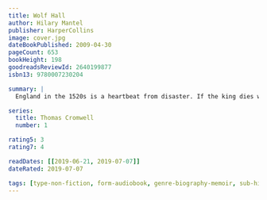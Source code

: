 ```yaml
---
title: Wolf Hall
author: Hilary Mantel
publisher: HarperCollins
image: cover.jpg
dateBookPublished: 2009-04-30
pageCount: 653
bookHeight: 198
goodreadsReviewId: 2640199877
isbn13: 9780007230204

summary: |
  England in the 1520s is a heartbeat from disaster. If the king dies without a male heir, the country could be destroyed by civil war. Henry VIII wants to annul his marriage of twenty years and marry Anne Boleyn. The pope and most of Europe opposes him. Into this impasse steps Thomas Cromwell: a wholly original man, a charmer and a bully, both idealist and opportunist, astute in reading people, and implacable in his ambition. But Henry is volatile: one day tender, one day murderous. Cromwell helps him break the opposition, but what will be the price of his triumph?

series:
  title: Thomas Cromwell
  number: 1

rating5: 3
rating7: 4

readDates: [[2019-06-21, 2019-07-07]]
dateRated: 2019-07-07

tags: [type-non-fiction, form-audiobook, genre-biography-memoir, sub-history]
---
```

